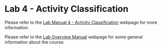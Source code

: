 # Lab 4 - Activity Classification
Please refer to the [Lab Manual 4 - Activity Classification](https://docs.google.com/document/d/e/2PACX-1vRiK9DdiVfZhzQ3Se8iVLDbLSm7rhfTZxSjeYIXPfmtzE9qFc21SuxAePViFvmOszeS02AMYbOkFGTP/pub) webpage for more information. 

Please refer to the [Lab Overview Manual](https://docs.google.com/document/d/e/2PACX-1vTr1zOyrUedA1yx76olfDe5jn88miCNb3EJcC3INmy8nDmbJ8N5Y0B30EBoOunsWbA2DGOVWpgJzIs9/pub) webpage for some general information about the course. 
